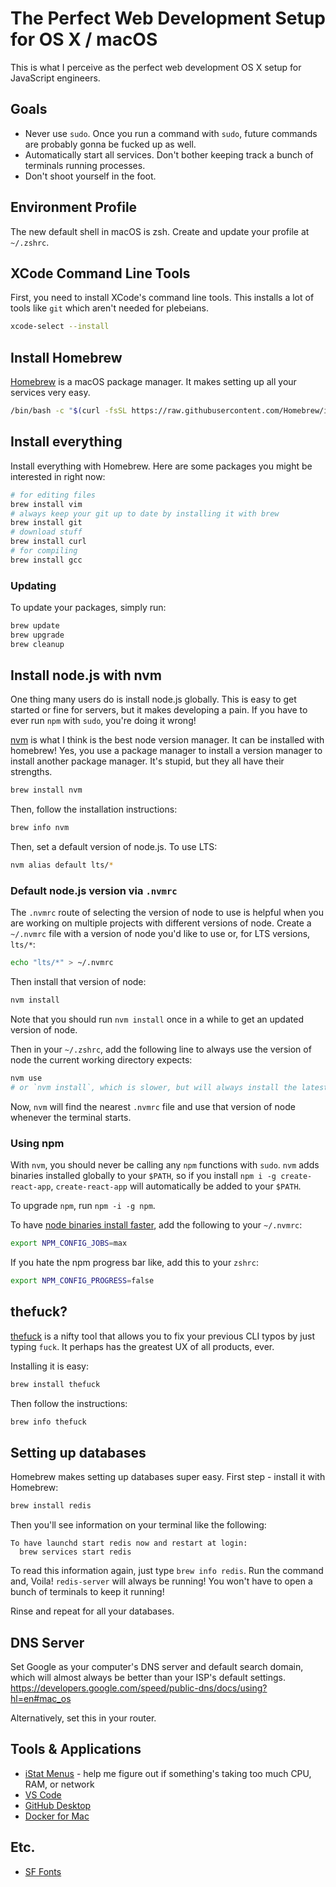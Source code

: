 # The Perfect Web Development Setup for OS X / macOS

This is what I perceive as the perfect web development OS X setup for JavaScript engineers.

## Goals

- Never use `sudo`. Once you run a command with `sudo`, future commands are probably gonna be fucked up as well.
- Automatically start all services. Don't bother keeping track a bunch of terminals running processes.
- Don't shoot yourself in the foot.

## Environment Profile

The new default shell in macOS is zsh.
Create and update your profile at `~/.zshrc`.

## XCode Command Line Tools

First, you need to install XCode's command line tools.
This installs a lot of tools like `git` which aren't needed for plebeians.

```zsh
xcode-select --install
```

## Install Homebrew

[Homebrew](https://brew.sh/) is a macOS package manager.
It makes setting up all your services very easy.

```zsh
/bin/bash -c "$(curl -fsSL https://raw.githubusercontent.com/Homebrew/install/master/install.sh)"
```

## Install everything

Install everything with Homebrew.
Here are some packages you might be interested in right now:

```zsh
# for editing files
brew install vim
# always keep your git up to date by installing it with brew
brew install git
# download stuff
brew install curl
# for compiling
brew install gcc
```

### Updating

To update your packages,
simply run:

```zsh
brew update
brew upgrade
brew cleanup
```

## Install node.js with nvm

One thing many users do is install node.js globally.
This is easy to get started or fine for servers,
but it makes developing a pain.
If you have to ever run `npm` with `sudo`,
you're doing it wrong!

[nvm](https://github.com/nvm-sh/nvm) is what I think is the best node version manager.
It can be installed with homebrew!
Yes, you use a package manager to install a version manager to install another package manager.
It's stupid, but they all have their strengths.

```zsh
brew install nvm
```

Then, follow the installation instructions:

```zsh
brew info nvm
```

Then, set a default version of node.js. To use LTS:

```zsh
nvm alias default lts/*
```

### Default node.js version via `.nvmrc`

The `.nvmrc` route of selecting the version of node to use is helpful when you are working on multiple projects with different versions of node. Create a `~/.nvmrc` file with a version of node you'd like to use or, for LTS versions, `lts/*`:

```zsh
echo "lts/*" > ~/.nvmrc
```

Then install that version of node:

```zsh
nvm install
```

Note that you should run `nvm install` once in a while to get an updated version of node.

Then in your `~/.zshrc`, add the following line to always use the version of node the current working directory expects:

```zsh
nvm use
# or `nvm install`, which is slower, but will always install the latest version of node
```

Now, `nvm` will find the nearest `.nvmrc` file and use that version of node whenever the terminal starts.

### Using npm

With `nvm`, you should never be calling any `npm` functions with `sudo`.
`nvm` adds binaries installed globally to your `$PATH`, so if you install `npm i -g create-react-app`, `create-react-app` will automatically be added to your `$PATH`.

To upgrade `npm`, run `npm -i -g npm`. 

To have [node binaries install faster](https://www.npmjs.com/package/node-gyp), add the following to your `~/.nvmrc`:

```zsh
export NPM_CONFIG_JOBS=max
```

If you hate the npm progress bar like, add this to your `zshrc`:

```zsh
export NPM_CONFIG_PROGRESS=false
```

## thefuck?

[thefuck](https://github.com/nvbn/thefuck) is a nifty tool that allows you to fix your previous CLI typos by just typing `fuck`.
It perhaps has the greatest UX of all products, ever.

Installing it is easy:

```zsh
brew install thefuck
```

Then follow the instructions:

```zsh
brew info thefuck
```

## Setting up databases

Homebrew makes setting up databases super easy.
First step - install it with Homebrew:

```zsh
brew install redis
```

Then you'll see information on your terminal like the following:

```
To have launchd start redis now and restart at login:
  brew services start redis
```

To read this information again, just type `brew info redis`.
Run the command and, Voila!
`redis-server` will always be running!
You won't have to open a bunch of terminals to keep it running!

Rinse and repeat for all your databases.

## DNS Server

Set Google as your computer's DNS server and default search domain,
which will almost always be better than your ISP's default settings.
https://developers.google.com/speed/public-dns/docs/using?hl=en#mac_os

Alternatively, set this in your router.

## Tools & Applications

- [iStat Menus](http://bjango.com/mac/istatmenus/) - help me figure out if something's taking too much CPU, RAM, or network
- [VS Code](https://code.visualstudio.com/)
- [GitHub Desktop](https://desktop.github.com/)
- [Docker for Mac](https://docs.docker.com/docker-for-mac/install/)

## Etc.

- [SF Fonts](https://developer.apple.com/fonts/)
